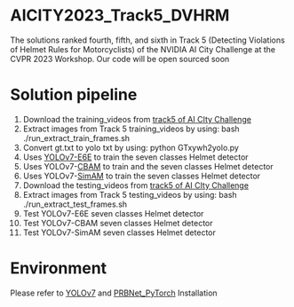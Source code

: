 # AICITY2023_Track5_DVHRM
The solutions ranked fourth, fifth, and sixth in Track 5 (Detecting Violations of Helmet Rules for Motorcyclists) of the NVIDIA AI City Challenge at the CVPR 2023 Workshop.
Our code will be open sourced soon
# Solution pipeline
1. Download the training_videos from [track5 of AI CIty Challenge](http://www.aicitychallenge.org/2023-track5-download/)
2. Extract images from Track 5 training_videos by using: bash ./run_extract_train_frames.sh
3. Convert gt.txt to yolo txt by using: python GTxywh2yolo.py
4. Uses [YOLOv7-E6E](https://github.com/WongKinYiu/yolov7) to train the seven classes Helmet detector
5. Uses YOLOv7-[CBAM](https://openaccess.thecvf.com/content_ECCV_2018/papers/Sanghyun_Woo_Convolutional_Block_Attention_ECCV_2018_paper.pdf) to train and the seven classes Helmet detector
6. Uses YOLOv7-[SimAM](https://proceedings.mlr.press/v139/yang21o.html) to train the seven classes Helmet detector
7. Download the testing_videos from [track5 of AI CIty Challenge](http://www.aicitychallenge.org/2023-track5-download/)
8. Extract images from Track 5 testing_videos by using: bash ./run_extract_test_frames.sh
9. Test YOLOv7-E6E seven classes Helmet detector
10. Test YOLOv7-CBAM seven classes Helmet detector
11. Test YOLOv7-SimAM seven classes Helmet detector
# Environment
Please refer to [YOLOv7](https://github.com/WongKinYiu/yolov7) and [PRBNet_PyTorch](https://github.com/pingyang1117/PRBNet_PyTorch) Installation
